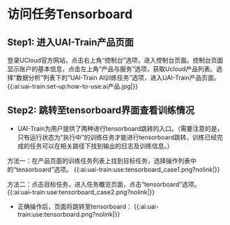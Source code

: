 

# 访问任务Tensorboard

## Step1: 进入UAI-Train产品页面

登录UCloud官方网站，点击右上角“控制台”选项，进入控制台页面。控制台页面显示账户的基本信息，点击左上角“产品与服务”选项，获取Ucloud产品列表。选择“数据分析”列表下的“UAI-Train AI训练任务”选项，进入UAI-Train产品页面。
{{:ai:uai-train:set-up:how-to-use:ai产品.jpg|}}

## Step2: 跳转至tensorboard界面查看训练情况

- UAI-Train为用户提供了两种进行tensorboard跳转的入口。（需要注意的是，只有运行状态为“执行中”的训练任务才能进行tensorboard跳转，训练已经完成的任务可以在相关路径下找到输出的日志及训练信息。）

方法一：在产品页面的训练任务列表上找到目标任务，选择操作列表中的“tensorboard”选项。
{{:ai:uai-train:use:tensorboard_case1.png?nolink|}}

方法二：点击目标任务，进入任务概览页面，点击“tensorboard”选项。
{{:ai:uai-train:use:tensorboard_case2.png?nolink|}}

- 正确操作后，页面将跳转至tensorboard：
{{:ai:uai-train:use:tensorboard.png?nolink|}}
